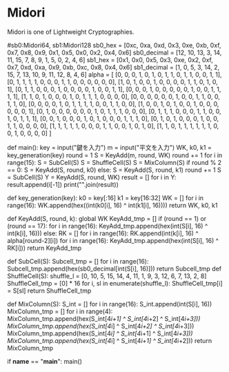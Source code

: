 # Midori
Midori is one of Lightweight Cryptographies.


#sb0:Midori64, sb1:Midori128
sb0_hex = [0xc, 0xa, 0xd, 0x3, 0xe, 0xb, 0xf, 0x7, 0x8, 0x9, 0x1, 0x5, 0x0, 0x2, 0x4, 0x6]
sb0_decimal = [12, 10, 13, 3, 14, 11, 15, 7, 8, 9, 1, 5, 0, 2, 4, 6]
sb1_hex = [0x1, 0x0, 0x5, 0x3, 0xe, 0x2, 0xf, 0x7, 0xd, 0xa, 0x9, 0xb, 0xc, 0x8, 0x4, 0x6]
sb1_decimal = [1, 0, 5, 3, 14, 2, 15, 7, 13, 10, 9, 11, 12, 8, 4, 6]
alpha = [
        [0, 0, 0, 1, 0, 1, 0, 1, 1, 0, 1, 1, 0, 0, 1, 1],
        [0, 1, 1, 1, 1, 0, 0, 0, 1, 1, 0, 0, 0, 0, 0, 0],
        [1, 0, 1, 0, 0, 1, 0, 0, 0, 0, 1, 1, 0, 1, 0, 1],
        [0, 1, 1, 0, 0, 0, 1, 0, 0, 0, 0, 1, 0, 0, 1, 1],
        [0, 0, 0, 1, 0, 0, 0, 0, 0, 1, 0, 0, 1, 1, 1, 1],
        [1, 1, 0, 1, 0, 0, 0, 1, 0, 1, 1, 1, 0, 0, 0, 0],
        [0, 0, 0, 0, 0, 0, 1, 0, 0, 1, 1, 0, 0, 1, 1, 0],
        [0, 0, 0, 0, 1, 0, 1, 1, 1, 1, 0, 0, 1, 1, 0, 0],
        [1, 0, 0, 1, 0, 1, 0, 0, 1, 0, 0, 0, 0, 0, 0, 1],
        [0, 1, 0, 0, 0, 0, 0, 0, 1, 0, 1, 1, 1, 0, 0, 0],
        [0, 1, 1, 1, 0, 0, 0, 1, 1, 0, 0, 1, 0, 1, 1, 1],
        [0, 0, 1, 0, 0, 0, 1, 0, 1, 0, 0, 0, 1, 1, 1, 0],
        [0, 1, 0, 1, 0, 0, 0, 1, 0, 0, 1, 1, 0, 0, 0, 0],
        [1, 1, 1, 1, 1, 0, 0, 0, 1, 1, 0, 0, 1, 0, 1, 0],
        [1, 1, 0, 1, 1, 1, 1, 1, 1, 0, 0, 1, 0, 0, 0, 0]
]

def main():
    key = input("鍵を入力")
    m = input("平文を入力")
    WK, k0, k1 = key_generation(key)
    round = 1
    S = KeyAdd(m, round, WK)
    round += 1
    for i in range(15):
        S = SubCell(S)
        S = ShuffleCell(S)
        S = MixColumn(S)
        if round % 2 == 0:
            S = KeyAdd(S, round, k0)
        else:
            S = KeyAdd(S, round, k1)
        round += 1
    S = SubCell(S)
    Y = KeyAdd(S, round, WK)
    result = []
    for i in Y:
        result.append(i[-1])
    print("".join(result))




def key_generation(key):
    k0 = key[:16]
    k1 = key[16:32]
    WK = []
    for i in range(16):
        WK.append(hex((int(k0[i], 16) ^ int(k1[i], 16))))
    return WK, k0, k1

def KeyAdd(S, round, k):
    global WK
    KeyAdd_tmp = []
    if (round == 1) or (round == 17):
        for i in range(16):
            KeyAdd_tmp.append(hex(int(S[i], 16) ^ int(k[i], 16)))
    else:
        RK = []
        for i in range(16):
            RK.append(int(k[i], 16) ^ alpha[round-2][i])
        for i in range(16):
            KeyAdd_tmp.append(hex(int(S[i], 16) ^ RK[i]))
    return KeyAdd_tmp

def SubCell(S):
    Subcell_tmp = []
    for i in range(16):
        Subcell_tmp.append(hex(sb0_decimal[int(S[i], 16)]))
    return Subcell_tmp
def ShuffleCell(S):
    shuffle_l = [0, 10, 5, 15, 14, 4, 11, 1, 9, 3, 12, 6, 7, 13, 2, 8]  
ShuffleCell_tmp = [0] * 16
for i, sl in enumerate(shuffle_l):
    ShuffleCell_tmp[i] = S[sl]
return ShuffleCell_tmp  


def MixColumn(S):
    S_int = []
    for i in range(16):
        S_int.append(int(S[i], 16))
    MixColumn_tmp = []
    for i in range(4):
        MixColumn_tmp.append(hex(S_int[4*i+1] ^ S_int[4*i+2] ^ S_int[4*i+3]))
        MixColumn_tmp.append(hex(S_int[4*i] ^ S_int[4*i+2] ^ S_int[4*i+3]))
        MixColumn_tmp.append(hex(S_int[4*i] ^ S_int[4*i+1] ^ S_int[4*i+3]))
        MixColumn_tmp.append(hex(S_int[4*i] ^ S_int[4*i+1] ^ S_int[4*i+2]))
    return MixColumn_tmp


if __name__ == "__main__":
    main()
